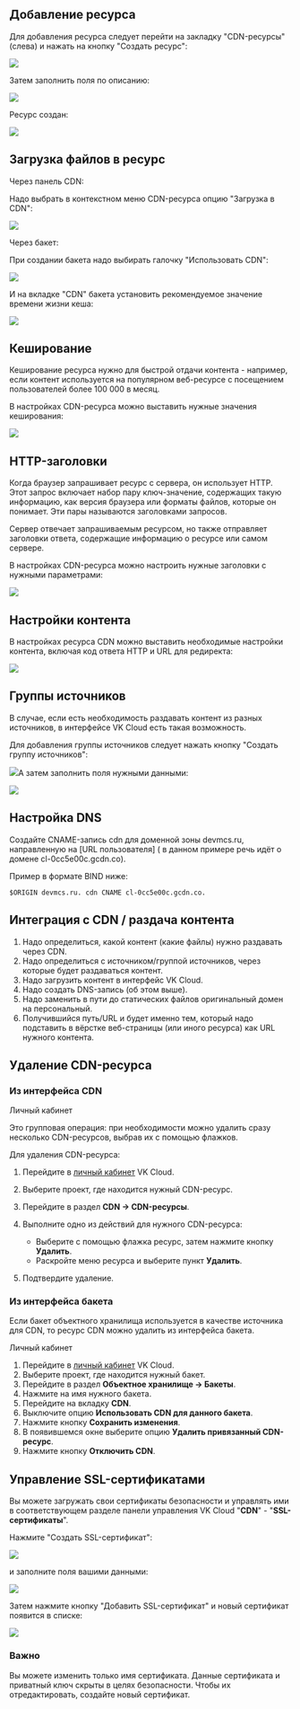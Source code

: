## Добавление ресурса

Для добавления ресурса следует перейти на закладку "CDN-ресурсы" (слева) и нажать на кнопку "Создать ресурс":

![](./assets/helpjuice_production-2fuploads-2fupload-2fimage-2f7055-2fdirect-2f1624619654969-1624619654969.png)

Затем заполнить поля по описанию:

![](./assets/1600280560074-1600280560074.png)

Ресурс создан:

![](./assets/1600280655123-1600280655123.png)

## Загрузка файлов в ресурс

Через панель CDN:

Надо выбрать в контекстном меню CDN-ресурса опцию "Загрузка в CDN":

![](./assets/helpjuice_production-2fuploads-2fupload-2fimage-2f7055-2fdirect-2f1624619715540-1624619715540.png)

Через бакет:

При создании бакета надо выбирать галочку "Использовать CDN":

![](./assets/1600280741676-1600280741676.png)

И на вкладке "CDN" бакета установить рекомендуемое значение времени жизни кеша:

![](./assets/1600280760673-1600280760673.png)

## Кеширование

Кеширование ресурса нужно для быстрой отдачи контента - например, если контент используется на популярном веб-ресурсе с посещением пользователей более 100 000 в месяц.

В настройках CDN-ресурса можно выставить нужные значения кеширования:

![](./assets/1600919489315-1600919489315.png)

## HTTP-заголовки

Когда браузер запрашивает ресурс с сервера, он использует HTTP. Этот запрос включает набор пару ключ-значение, содержащих такую информацию, как версия браузера или форматы файлов, которые он понимает. Эти пары называются заголовками запросов.

Сервер отвечает запрашиваемым ресурсом, но также отправляет заголовки ответа, содержащие информацию о ресурсе или самом сервере.

В настройках CDN-ресурса можно настроить нужные заголовки с нужными параметрами:

![](./assets/1600920047295-1600920047295.png)

## Настройки контента

В настройках ресурса CDN можно выставить необходимые настройки контента, включая код ответа HTTP и URL для редиректа:

![](./assets/1600920123530-1600920123530.png)

## Группы источников

В случае, если есть необходимость раздавать контент из разных источников, в интерфейсе VK Cloud есть такая возможность.

Для добавления группы источников следует нажать кнопку "Создать группу источников":

![](./assets/helpjuice_production-2fuploads-2fupload-2fimage-2f7055-2fdirect-2f1624619749871-1624619749871.png)А затем заполнить поля нужными данными:

![](./assets/1600920348314-1600920348314.png)

## Настройка DNS

Создайте CNAME-запись cdn для доменной зоны devmcs.ru, направленную на [URL пользователя] ( в данном примере речь идёт о домене cl-0cc5e00c.gcdn.co).

Пример в формате BIND ниже:

```
$ORIGIN devmcs.ru. cdn CNAME cl-0cc5e00c.gcdn.co.
```

## Интеграция с CDN / раздача контента

1.  Надо определиться, какой контент (какие файлы) нужно раздавать через CDN.
2.  Надо определиться с источником/группой источников, через которые будет раздаваться контент.
3.  Надо загрузить контент в интерфейс VK Cloud.
4.  Надо создать DNS-запись (об этом выше).
5.  Надо заменить в пути до статических файлов оригинальный домен на персональный.
6.  Получившийся путь/URL и будет именно тем, который надо подставить в вёрстке веб-страницы (или иного ресурса) как URL нужного контента.

## Удаление CDN-ресурса

### Из интерфейса CDN

<tabs>
<tablist>
<tab>Личный кабинет</tab>
</tablist>
<tabpanel>

Это групповая операция: при необходимости можно удалить сразу несколько CDN-ресурсов, выбрав их с помощью флажков.

Для удаления CDN-ресурса:

1. Перейдите в [личный кабинет](https://mcs.mail.ru/app/) VK Cloud.
1. Выберите проект, где находится нужный CDN-ресурс.
1. Перейдите в раздел **CDN → CDN-ресурсы**.
1. Выполните одно из действий для нужного CDN-ресурса:

   - Выберите с помощью флажка ресурс, затем нажмите кнопку **Удалить**.
   - Раскройте меню ресурса и выберите пункт **Удалить**.

1. Подтвердите удаление.

</tabpanel>
</tabs>

### Из интерфейса бакета

Если бакет объектного хранилища используется в качестве источника для CDN, то ресурс CDN можно удалить из интерфейса бакета.

<tabs>
<tablist>
<tab>Личный кабинет</tab>
</tablist>
<tabpanel>

1. Перейдите в [личный кабинет](https://mcs.mail.ru/app/) VK Cloud.
1. Выберите проект, где находится нужный бакет.
1. Перейдите в раздел **Объектное хранилище → Бакеты**.
1. Нажмите на имя нужного бакета.
1. Перейдите на вкладку **CDN**.
1. Выключите опцию **Использовать CDN для данного бакета**.
1. Нажмите кнопку **Сохранить изменения**.
1. В появившемся окне выберите опцию **Удалить привязанный CDN-ресурс**.
1. Нажмите кнопку **Отключить CDN**.

</tabpanel>
</tabs>

## Управление SSL-сертификатами

Вы можете загружать свои сертификаты безопасности и управлять ими в соответствующем разделе панели управления VK Cloud "**CDN**" - "**SSL-сертификаты**".

Нажмите "Создать SSL-сертификат":

![](./assets/helpjuice_production-2fuploads-2fupload-2fimage-2f7055-2fdirect-2f1615454620557-1615454620557.png)

и заполните поля вашими данными:

![](./assets/helpjuice_production-2fuploads-2fupload-2fimage-2f7055-2fdirect-2f1615455159290-1615455159290.png)

Затем нажмите кнопку "Добавить SSL-сертификат" и новый сертификат появится в списке:

![](./assets/helpjuice_production-2fuploads-2fupload-2fimage-2f7055-2fdirect-2f1615455652258-1615455652258.png)

### Важно

Вы можете изменить только имя сертификата. Данные сертификата и приватный ключ скрыты в целях безопасности. Чтобы их отредактировать, создайте новый сертификат.
